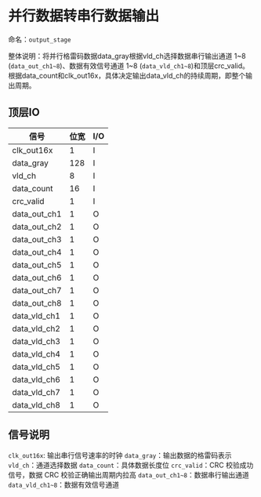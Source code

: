 # 并行数据转串行数据输出

命名：`output_stage`

整体说明：将并行格雷码数据data_gray根据vld_ch选择数据串行输出通道 1~8 (`data_out_ch1~8`)、数据有效信号通道 1~8 (`data_vld_ch1~8`)和顶层crc_valid。根据data_count和clk_out16x，具体决定输出data_vld_ch的持续周期，即整个输出周期。

## 顶层IO

|信号|位宽|I/O|
|-----|-----|-----|
|clk_out16x|1|I|
|data_gray|128|I|
|vld_ch|8|I|
|data_count|16|I|
|crc_valid|1|I|
|data_out_ch1|1|O|
|data_out_ch2|1|O|
|data_out_ch3|1|O|
|data_out_ch4|1|O|
|data_out_ch5|1|O|
|data_out_ch6|1|O|
|data_out_ch7|1|O|
|data_out_ch8|1|O|
|data_vld_ch1|1|O|
|data_vld_ch2|1|O|
|data_vld_ch3|1|O|
|data_vld_ch4|1|O|
|data_vld_ch5|1|O|
|data_vld_ch6|1|O|
|data_vld_ch7|1|O|
|data_vld_ch8|1|O|

## 信号说明

`clk_out16x`: 输出串行信号速率的时钟
`data_gray`：输出数据的格雷码表示
`vld_ch`：通道选择数据
`data_count`：具体数据长度位
`crc_valid`：CRC 校验成功信号，数据 CRC 校验正确输出周期内拉高
`data_out_ch1~8`：数据串行输出通道
`data_vld_ch1~8`：数据有效信号通道